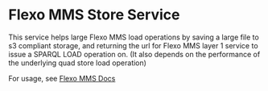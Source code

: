 # Flexo MMS Store Service

This service helps large Flexo MMS load operations by saving a large file to s3 compliant storage, and returning the url for Flexo MMS layer 1 service to issue a SPARQL LOAD operation on. (It also depends on the performance of the underlying quad store load operation)

For usage, see [Flexo MMS Docs](https://flexo-mms-deployment-guide.readthedocs.io/en/latest/)

